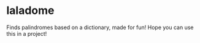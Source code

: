 # laladome
Finds palindromes based on a dictionary, made for fun! Hope you can use this in a project!
